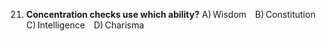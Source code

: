 21. **Concentration checks use which ability?**
    A) Wisdom B) Constitution C) Intelligence D) Charisma
